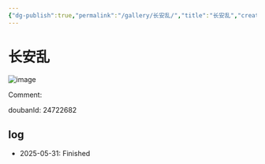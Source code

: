 ```yaml
---
{"dg-publish":true,"permalink":"/gallery/长安乱/","title":"长安乱","created":"2025-06-16T14:31:18.623+08:00"}
---
```



# 长安乱

![image](https://hiraeth-picbed.oss-cn-beijing.aliyuncs.com/20250531154116.webp)

Comment: 



doubanId: 24722682

## log

- 2025-05-31: Finished

